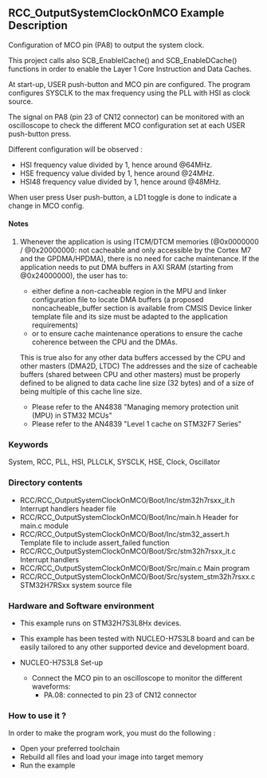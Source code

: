 ## <b>RCC_OutputSystemClockOnMCO Example Description</b>

Configuration of MCO pin (PA8) to output the system clock.

This project calls also SCB_EnableICache() and SCB_EnableDCache() functions in order to enable
the Layer 1 Core Instruction and Data Caches.

At start-up, USER push-button and MCO pin are configured. The program configures SYSCLK
to the max frequency using the PLL with HSI as clock source.

The signal on PA8 (pin 23 of CN12 connector) can be monitored with an oscilloscope
to check the different MCO configuration set at each USER push-button press.

Different configuration will be observed :

 - HSI frequency value divided by 1, hence around @64MHz.
 - HSE frequency value divided by 1, hence around @24MHz.
 - HSI48 frequency value divided by 1, hence around @48MHz.

When user press User push-button, a LD1 toggle is done to indicate a change in MCO config.

#### <b>Notes</b>

 1. Whenever the application is using ITCM/DTCM memories (@0x0000000 / @0x20000000: not cacheable and only accessible
    by the Cortex M7 and the GPDMA/HPDMA), there is no need for cache maintenance.
    If the application needs to put DMA buffers in AXI SRAM (starting from @0x24000000), the user has to:
    - either define a non-cacheable region in the MPU and linker configuration file to locate DMA buffers
      (a proposed noncacheable_buffer section is available from CMSIS Device linker template file and its size must
      be adapted to the application requirements)
    - or to ensure cache maintenance operations to ensure the cache coherence between the CPU and the DMAs.

	This is true also for any other data buffers accessed by the CPU and other masters (DMA2D, LTDC)
    The addresses and the size of cacheable buffers (shared between CPU and other masters)
    must be properly defined to be aligned to data cache line size (32 bytes) and of a size of being multiple
    of this cache line size.
    - Please refer to the AN4838 "Managing memory protection unit (MPU) in STM32 MCUs"
    - Please refer to the AN4839 "Level 1 cache on STM32F7 Series"

### <b>Keywords</b>

System, RCC, PLL, HSI, PLLCLK, SYSCLK, HSE, Clock, Oscillator

### <b>Directory contents</b>

  - RCC/RCC_OutputSystemClockOnMCO/Boot/Inc/stm32h7rsxx_it.h        Interrupt handlers header file
  - RCC/RCC_OutputSystemClockOnMCO/Boot/Inc/main.h                  Header for main.c module
  - RCC/RCC_OutputSystemClockOnMCO/Boot/Inc/stm32_assert.h          Template file to include assert_failed function
  - RCC/RCC_OutputSystemClockOnMCO/Boot/Src/stm32h7rsxx_it.c        Interrupt handlers
  - RCC/RCC_OutputSystemClockOnMCO/Boot/Src/main.c                  Main program
  - RCC/RCC_OutputSystemClockOnMCO/Boot/Src/system_stm32h7rsxx.c    STM32H7RSxx system source file


### <b>Hardware and Software environment</b> 

  - This example runs on STM32H7S3L8Hx devices.

  - This example has been tested with NUCLEO-H7S3L8 board and can be
    easily tailored to any other supported device and development board.

  - NUCLEO-H7S3L8 Set-up
    - Connect the MCO pin to an oscilloscope to monitor the different waveforms:
      - PA.08: connected to pin 23 of CN12 connector

### <b>How to use it ?</b> 

In order to make the program work, you must do the following :

 - Open your preferred toolchain
 - Rebuild all files and load your image into target memory
 - Run the example
